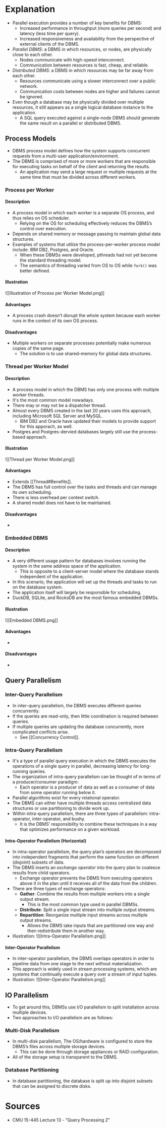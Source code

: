 # Explanation
- Parallel execution provides a number of key benefits for DBMS:
	- Increased performance in throughput (more queries per second) and latency (less time per query).
	- Increased responsiveness and availability from the perspective of external clients of the DBMS.
- *Parallel DBMS*: a DBMS in which resources, or nodes, are physically close to each other.
	- Nodes communicate with high-speed interconnect.
	- Communication between resources is fast, cheap, and reliable.
- *Distributed DBMS*: a DBMS in which resources may be far away from each other.
	- Resources communicate using a slower interconnect over a public network.
	- Communication costs between nodes are higher and failures cannot be ignored.
- Even though a database may be physically divided over multiple resources, it still appears as a single logical database instance to the application.
	- A SQL query executed against a single-node DBMS should generate the same result on a parallel or distributed DBMS.

## Process Models
- DBMS process model defines how the system supports concurrent requests from a multi-user application/environment.
- The DBMS is comprised of more or more workers that are responsible for executing tasks on behalf of the client and returning the results.
	- An application may send a large request or multiple requests at the same time that must be divided across different workers.

### Process per Worker
#### Description
- A process model in which each worker is a separate OS process, and thus relies on OS scheduler.
	- Relying on the OS for scheduling effectively reduces the DBMS’s control over execution.
- Depends on shared memory or message passing to maintain global data structures. 
- Examples of systems that utilize the process-per-worker process model include: IBM DB2, Postgres, and Oracle.
	- When these DBMSs were developed, pthreads had not yet become the standard threading model.
	- The semantics of threading varied from OS to OS while `fork()` was better defined.

#### Illustration
![[Illustration of Process per Worker Model.png]]
#### Advantages
- A process crash doesn’t disrupt the whole system because each worker runs in the context of its own OS process.
#### Disadvantages
- Multiple workers on separate processes potentially make numerous copies of the same page.
	- The solution is to use shared-memory for global data structures.

### Thread per Worker Model
#### Description
- A process model in which the DBMS has only one process with multiple worker threads. 
- It's the most common model nowadays.
- There may or may not be a dispatcher thread.
- Almost every DBMS created in the last 20 years uses this approach, including Microsoft SQL Server and MySQL.
	- IBM DB2 and Oracle have updated their models to provide support for this apporach, as well.
- Postgres and Postgres-dervied databases largely still use the process-based approach.
#### Illustration
![[Thread per Worker Model.png]]
#### Advantages
- Extends [[Thread#Benefits]].
- The DBMS has full control over the tasks and threads and can manage its own scheduling.
- There is less overhead per context switch.
- A shared model does not have to be maintained.
#### Disadvantages
- 

### Embedded DBMS
#### Description
- A very different usage pattern for databases involves running the system in the same address space of the application.
	- This is opposite to a client-server model where the database stands independent of the application. 
- In this scenario, the application will set up the threads and tasks to run on the database system.
- The application itself will largely be responsible for scheduling.
- DuckDB, SQLite, and RocksDB are the most famous embedded DBMSs.
#### Illustration
![[Embedded DBMS.png]]
#### Advantages
- 
#### Disadvantages
-


## Query Parallelism

### Inter-Query Parallelism
- In inter-query parallelism, the DBMS executes different queries concurrently.
- If the queries are read-only, then little coordination is required between queries.
- If multiple queries are updating the database concurrently, more complicated conflicts arise.
	- See [[Concurrency Control]].

### Intra-Query Parallelism
- It's a type of parallel query execution in which the DBMS executes the operations of a single query in parallel, decreasing latency for long-running queries.
- The organization of intra-query parallelism can be thought of in terms of a producer/consumer paradigm:
	- Each operator is a producer of data as well as a consumer of data from some operator running below it.
- Parallel algorithms exist for every relational operator.
- The DBMS can either have multiple threads access centralized data structures or use partitioning to divide work up.
- Within intra-query parallelism, there are three types of parallelism: intra-operator, inter-operator, and bushy.
	- It is the DBMS’ responsibility to combine these techniques in a way that optimizes performance on a given workload.

#### Intra-Operator Parallelism (Horizontal)
- In intra-operator parallelism, the query plan’s operators are decomposed into independent fragments that perform the same function on different (disjoint) subsets of data.
- The DBMS inserts an *exchange operator* into the query plan to coalesce results from child operators.
	- Exchange operator prevents the DBMS from executing operators above it in the plan until it receives all of the data from the children.
- There are three types of exchange operators:
	- **Gather**: Combine the results from multiple workers into a single output stream.
		- This is the most common type used in parallel DBMSs.
	- **Distribute**: Split a single input stream into multiple output streams.
	- **Repartition**: Reorganize multiple input streams across multiple output streams. 
		- Allows the DBMS take inputs that are partitioned one way and then redistribute them in another way.
- Illustration: ![[Intra-Operator Parallelism.png]]

#### Inter-Operator Parallelism
- In inter-operator parallelism, the DBMS overlaps operators in order to pipeline data from one stage to the next without materialization.
- This approach is widely used in stream processing systems, which are systems that continually execute a query over a stream of input tuples.
- Illustration: ![[Inter-Operator Parallelism.png]]


## IO Parallelism
- To get around this, DBMSs use I/O parallelism to split installation across multiple devices.
- Two approaches to I/O parallelism are as follows:

### Multi-Disk Parallelism
- In multi-disk parallelism, The OS/hardware is configured to store the DBMS’s files across multiple storage devices.
	- This can be done through storage appliances or RAID configuration.
- All of the storage setup is transparent to the DBMS.

### Database Partitioning
- In database partitioning, the database is split up into disjoint subsets that can be assigned to discrete disks.

# Sources
- CMU 15-445 Lecture 13 - "Query Processing 2"